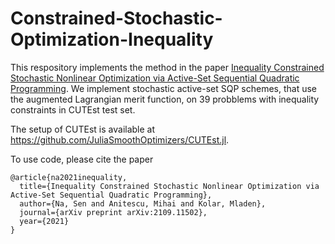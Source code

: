 # Constrained-Stochastic-Optimization-Inequality

This respository implements the method in the paper [Inequality Constrained Stochastic Nonlinear Optimization via Active-Set Sequential Quadratic Programming](https://arxiv.org/abs/2109.11502). We implement stochastic active-set SQP  schemes, that use the augmented Lagrangian merit function, on 39 probblems with inequality constraints in CUTEst test set. 

The setup of CUTEst is available at https://github.com/JuliaSmoothOptimizers/CUTEst.jl.

To use code, please cite the paper 
```
@article{na2021inequality,
  title={Inequality Constrained Stochastic Nonlinear Optimization via Active-Set Sequential Quadratic Programming},
  author={Na, Sen and Anitescu, Mihai and Kolar, Mladen},
  journal={arXiv preprint arXiv:2109.11502},
  year={2021}
}
```

